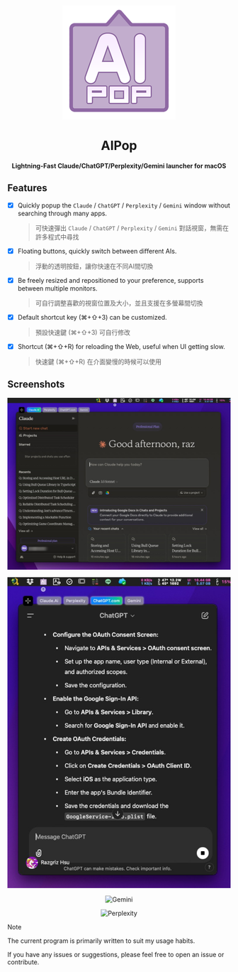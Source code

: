 <p align="center">
	<p align="center">
		<img src="AIPop/Assets.xcassets/AppIcon.appiconset/icon_256x256.png" width="256" height="256" alt="intro screen" />
	</p>
	<h1 align="center">AIPop</h1>
	<h4 align="center">Lightning-Fast Claude/ChatGPT/Perplexity/Gemini launcher for macOS</h4>
</p>



## Features

- [x] Quickly popup the `Claude` / `ChatGPT` / `Perplexity` / `Gemini` window without searching through many apps.
    > 可快速彈出 `Claude` / `ChatGPT` / `Perplexity` / `Gemini` 對話視窗，無需在許多程式中尋找

- [x] Floating buttons, quickly switch between different AIs.
    > 浮動的透明按鈕，讓你快速在不同AI間切換

- [x] Be freely resized and repositioned to your preference, supports between multiple monitors.
    > 可自行調整喜歡的視窗位置及大小，並且支援在多螢幕間切換

- [x] Default shortcut key (⌘+⇧+3) can be customized.
	> 預設快速鍵 (⌘+⇧+3) 可自行修改

- [x] Shortcut (⌘+⇧+R) for reloading the Web, useful when UI getting slow.
    > 快速鍵 (⌘+⇧+R) 在介面變慢的時候可以使用



## Screenshots
<p align="center"><img src="intro.cl.jpg" alt="claude.ai" /></p>

<p align="center"><img src="intro.ch.jpg" alt="ChatGPT" /></p>

<p align="center"><img src="intro.ge.png" alt="Gemini" /></p>

<p align="center"><img src="intro.pe.png" alt="Perplexity" /></p>

> [!NOTE]
>
> The current program is primarily written to suit my usage habits.
> 
> If you have any issues or suggestions, please feel free to open an issue or contribute.
